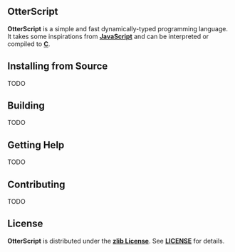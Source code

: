 ## OtterScript
**OtterScript** is a simple and fast dynamically-typed programming language. It takes some inspirations from [**JavaScript**](https://en.wikipedia.org/wiki/JavaScript) and can be interpreted or compiled to [**C**](https://en.wikipedia.org/wiki/C_(programming_language)).

## Installing from Source
TODO

## Building
TODO

## Getting Help
TODO

## Contributing
TODO

## License
**OtterScript** is distributed under the [**zlib License**](https://en.wikipedia.org/wiki/Zlib_License#:~:text=The%20zlib%20license%20is%20a,interchangeably%20as%20zlib%2Flibpng%20license.). See [**LICENSE**](./LICENSE) for details.
